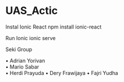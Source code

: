 # UAS_Actic

Instal Ionic React
npm install ionic-react

Run Ionic 
ionic serve

Seki Group

• Adrian Yorivan  
• Mario Sabar      
• Herdi Prayuda
• Dery Frawijaya
• Fajri Yudha
